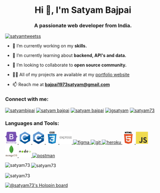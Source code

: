 <h1 align="center">Hi 👋, I'm Satyam Bajpai</h1>
<h3 align="center">A passionate web developer from India.</h3>

<p align="left"> <a href="https://twitter.com/satyamtweetss" target="blank"><img src="https://img.shields.io/twitter/follow/satyamtweetss?logo=twitter&style=for-the-badge" alt="satyamtweetss" /></a> </p>

- 🔭 I’m currently working on my **skills.**

- 🌱 I’m currently learning about **backend, API's and data.**

- 👯 I’m looking to collaborate to **open source community.**

- 👨‍💻 All of my projects are available at my [portfolio website](https://satyambajpai.herokuapp.com/)

- 📫 Reach me at **bajpai1973satyam@gmail.com**

<h3 align="left">Connect with me:</h3>
<p align="left">
<a href="https://twitter.com/satyamtweetss" target="blank"><img align="center" src="https://raw.githubusercontent.com/rahuldkjain/github-profile-readme-generator/master/src/images/icons/Social/twitter.svg" alt="satyambjpai" height="30" width="40" /></a>
<a href="https://linkedin.com/in/satyam-bajpai-49aa05204" target="blank"><img align="center" src="https://raw.githubusercontent.com/rahuldkjain/github-profile-readme-generator/master/src/images/icons/Social/linked-in-alt.svg" alt="satyam bajpai" height="30" width="40" /></a>
<a href="https://stackoverflow.com/users/18020659/satyam-bajpai" target="blank"><img align="center" src="https://raw.githubusercontent.com/rahuldkjain/github-profile-readme-generator/master/src/images/icons/Social/stack-overflow.svg" alt="satyam bajpai" height="30" width="40" /></a>
<a href="https://instagram.com/igsatyam" target="blank"><img align="center" src="https://raw.githubusercontent.com/rahuldkjain/github-profile-readme-generator/master/src/images/icons/Social/instagram.svg" alt="igsatyam" height="30" width="40" /></a>
<a href="https://auth.geeksforgeeks.org/user/satyam73" target="blank"><img align="center" src="https://raw.githubusercontent.com/rahuldkjain/github-profile-readme-generator/master/src/images/icons/Social/geeks-for-geeks.svg" alt="satyam73" height="30" width="40" /></a>
</p>

<h3 align="left">Languages and Tools:</h3>
<p align="left"> <a href="https://getbootstrap.com" target="_blank" rel="noreferrer"> <img src="https://raw.githubusercontent.com/devicons/devicon/master/icons/bootstrap/bootstrap-plain-wordmark.svg" alt="bootstrap" width="40" height="40"/> </a> <a href="https://www.cprogramming.com/" target="_blank" rel="noreferrer"> <img src="https://raw.githubusercontent.com/devicons/devicon/master/icons/c/c-original.svg" alt="c" width="40" height="40"/> </a> <a href="https://www.w3schools.com/cpp/" target="_blank" rel="noreferrer"> <img src="https://raw.githubusercontent.com/devicons/devicon/master/icons/cplusplus/cplusplus-original.svg" alt="cplusplus" width="40" height="40"/> </a> <a href="https://www.w3schools.com/css/" target="_blank" rel="noreferrer"> <img src="https://raw.githubusercontent.com/devicons/devicon/master/icons/css3/css3-original-wordmark.svg" alt="css3" width="40" height="40"/> </a> <a href="https://expressjs.com" target="_blank" rel="noreferrer"> <img src="https://raw.githubusercontent.com/devicons/devicon/master/icons/express/express-original-wordmark.svg" alt="express" width="40" height="40"/> </a> <a href="https://www.figma.com/" target="_blank" rel="noreferrer"> <img src="https://www.vectorlogo.zone/logos/figma/figma-icon.svg" alt="figma" width="40" height="40"/> </a> <a href="https://git-scm.com/" target="_blank" rel="noreferrer"> <img src="https://www.vectorlogo.zone/logos/git-scm/git-scm-icon.svg" alt="git" width="40" height="40"/> </a> <a href="https://heroku.com" target="_blank" rel="noreferrer"> <img src="https://www.vectorlogo.zone/logos/heroku/heroku-icon.svg" alt="heroku" width="40" height="40"/> </a> <a href="https://www.w3.org/html/" target="_blank" rel="noreferrer"> <img src="https://raw.githubusercontent.com/devicons/devicon/master/icons/html5/html5-original-wordmark.svg" alt="html5" width="40" height="40"/> </a> <a href="https://developer.mozilla.org/en-US/docs/Web/JavaScript" target="_blank" rel="noreferrer"> <img src="https://raw.githubusercontent.com/devicons/devicon/master/icons/javascript/javascript-original.svg" alt="javascript" width="40" height="40"/> </a> <a href="https://www.mongodb.com/" target="_blank" rel="noreferrer"> <img src="https://raw.githubusercontent.com/devicons/devicon/master/icons/mongodb/mongodb-original-wordmark.svg" alt="mongodb" width="40" height="40"/> </a> <a href="https://nodejs.org" target="_blank" rel="noreferrer"> <img src="https://raw.githubusercontent.com/devicons/devicon/master/icons/nodejs/nodejs-original-wordmark.svg" alt="nodejs" width="40" height="40"/> </a> <a href="https://postman.com" target="_blank" rel="noreferrer"> <img src="https://www.vectorlogo.zone/logos/getpostman/getpostman-icon.svg" alt="postman" width="40" height="40"/> </a> </p>

<p><img align="left" src="https://github-readme-stats.vercel.app/api/top-langs?username=satyam73&show_icons=true&locale=en&layout=compact" alt="satyam73" /></p>

<p>&nbsp;<img align="center" src="https://github-readme-stats.vercel.app/api?username=satyam73&show_icons=true&locale=en" alt="satyam73" /></p>

<p><img align="center" src="https://github-readme-streak-stats.herokuapp.com/?user=satyam73&" alt="satyam73" /></p>

[![@satyam73's Holopin board](https://holopin.me/satyam73)](https://holopin.io/@satyam73)


